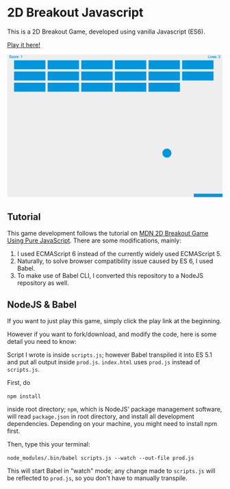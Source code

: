 # 2D Breakout Javascript

This is a 2D Breakout Game, developed using vanilla Javascript (ES6).

[Play it here!](http://charliegdev.github.io/2d-breakout-javascript)

![current stage](status-july-16th.png)

## Tutorial

This game development follows the tutorial on [MDN 2D Breakout Game Using Pure JavaScript](https://developer.mozilla.org/en-US/docs/Games/Tutorials/2D_Breakout_game_pure_JavaScript). There are some modifications, mainly:

1. I used ECMAScript 6 instead of the currently widely used ECMAScript 5.
1. Naturally, to solve browser compatibility issue caused by ES 6, I used Babel.
1. To make use of Babel CLI, I converted this repository to a NodeJS repository as well.

## NodeJS & Babel

If you want to just play this game, simply click the play link at the beginning.

However if you want to fork/download, and modify the code, here is some detail you need to know:

Script I wrote is inside `scripts.js`; however Babel transpiled it into ES 5.1 and put all output inside `prod.js`. `index.html` uses `prod.js` instead of `scripts.js`.

First, do

```npm install```

inside root directory; `npm`, which is NodeJS' package management software, will read `package.json` in root directory, and install all development dependencies. Depending on your machine, you might need to install npm first.

Then, type this your terminal:

```node_modules/.bin/babel scripts.js --watch --out-file prod.js```

This will start Babel in "watch" mode; any change made to `scripts.js` will be reflected to `prod.js`, so you don't have to manually transpile.

